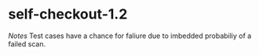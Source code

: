 # self-checkout-1.2
*Notes*
Test cases have a chance for faliure due to imbedded probabiliy of a failed scan.

